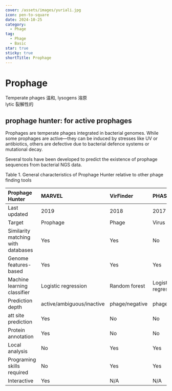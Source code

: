 ```yaml
---
cover: /assets/images/yuriali.jpg
icon: pen-to-square
date: 2024-10-25
category:
  - Phage
tag:
  - Phage
  - Basic
star: true
sticky: true
shortTitle: Prophage
---
```

# Prophage

Temperate phages 温和, lysogens 溶原 <br />
lytic 裂解性的

## prophage hunter: for active prophages
Prophages are temperate phages integrated in bacterial genomes. While some prophages are active—they can be induced by stresses like UV or antibiotics, others are defective due to bacterial defence systems or mutational decay.

Several tools have been developed to predict the existence of prophage sequences from bacterial NGS data.

Table 1. General characteristics of Prophage Hunter relative to other phage finding tools

| Prophage Hunter | MARVEL | VirFinder | PHASTER | MetaPhinder | VirSorter | PhiSpy |
| :--- | :--- | :--- | :--- | :--- | :--- | :--- |
| Last updated | 2019 | 2018 | 2017 | 2016 | 2016 | 2015 | 2012 |
| Target | Prophage | Phage | Virus | Prophage | Phage | Virus | Prophage |
| Similarity matching with databases | Yes | Yes | No | Yes | Yes | Yes | Yes |
| Genome features-based | Yes | Yes | Yes | No | No | Yes | Yes |
| Machine learning classifier | Logistic regression | Random forest | Logistic regression | No | No | No | Random forest |
| Prediction depth | active/ambiguous/inactive | phage/negative | phage/negative | intact/questionable/incomplete | Phage/negative | phage/negative | phage/negative |
| att site prediction | Yes | No | No | Yes | No | No | Yes |
| Protein annotation | Yes | No | No | Yes | No | No | Yes |
| Local analysis | No | Yes | Yes | No | Yes | Yes | Yes |
| Programing skills required | No | Yes | Yes | No | Yes | No | Yes |
| Interactive | Yes | N/A | N/A | Yes | Yes | Yes | N/A |

